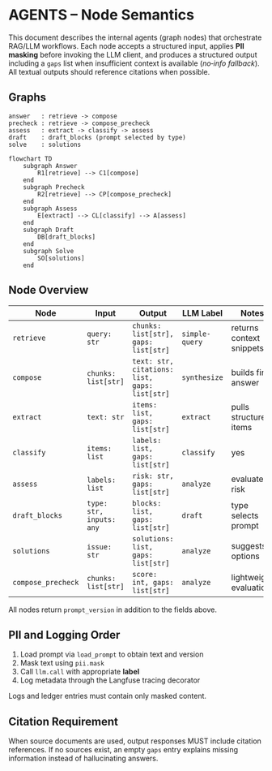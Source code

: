 # AGENTS – Node Semantics

This document describes the internal agents (graph nodes) that orchestrate
RAG/LLM workflows. Each node accepts a structured input, applies **PII masking**
before invoking the LLM client, and produces a structured output including a
`gaps` list when insufficient context is available (*no‑info fallback*).
All textual outputs should reference citations when possible.

## Graphs

```
answer   : retrieve -> compose
precheck : retrieve -> compose_precheck
assess   : extract -> classify -> assess
draft    : draft_blocks (prompt selected by type)
solve    : solutions
```

```mermaid
flowchart TD
    subgraph Answer
        R1[retrieve] --> C1[compose]
    end
    subgraph Precheck
        R2[retrieve] --> CP[compose_precheck]
    end
    subgraph Assess
        E[extract] --> CL[classify] --> A[assess]
    end
    subgraph Draft
        DB[draft_blocks]
    end
    subgraph Solve
        SO[solutions]
    end
```

## Node Overview

| Node | Input | Output | LLM Label | Notes |
| --- | --- | --- | --- | --- |
| `retrieve` | `query: str` | `chunks: list[str], gaps: list[str]` | `simple-query` | returns context snippets |
| `compose` | `chunks: list[str]` | `text: str, citations: list, gaps: list[str]` | `synthesize` | builds final answer |
| `extract` | `text: str` | `items: list, gaps: list[str]` | `extract` | pulls structured items |
| `classify` | `items: list` | `labels: list, gaps: list[str]` | `classify` | yes|no|unsure |
| `assess` | `labels: list` | `risk: str, gaps: list[str]` | `analyze` | evaluates risk |
| `draft_blocks` | `type: str, inputs: any` | `blocks: list, gaps: list[str]` | `draft` | type selects prompt |
| `solutions` | `issue: str` | `solutions: list, gaps: list[str]` | `analyze` | suggests options |
| `compose_precheck` | `chunks: list[str]` | `score: int, gaps: list[str]` | `analyze` | lightweight evaluation |

All nodes return `prompt_version` in addition to the fields above.

## PII and Logging Order

1. Load prompt via `load_prompt` to obtain text and version
2. Mask text using `pii.mask`
3. Call `llm.call` with appropriate **label**
4. Log metadata through the Langfuse tracing decorator

Logs and ledger entries must contain only masked content.

## Citation Requirement

When source documents are used, output responses MUST include citation
references. If no sources exist, an empty `gaps` entry explains missing
information instead of hallucinating answers.

